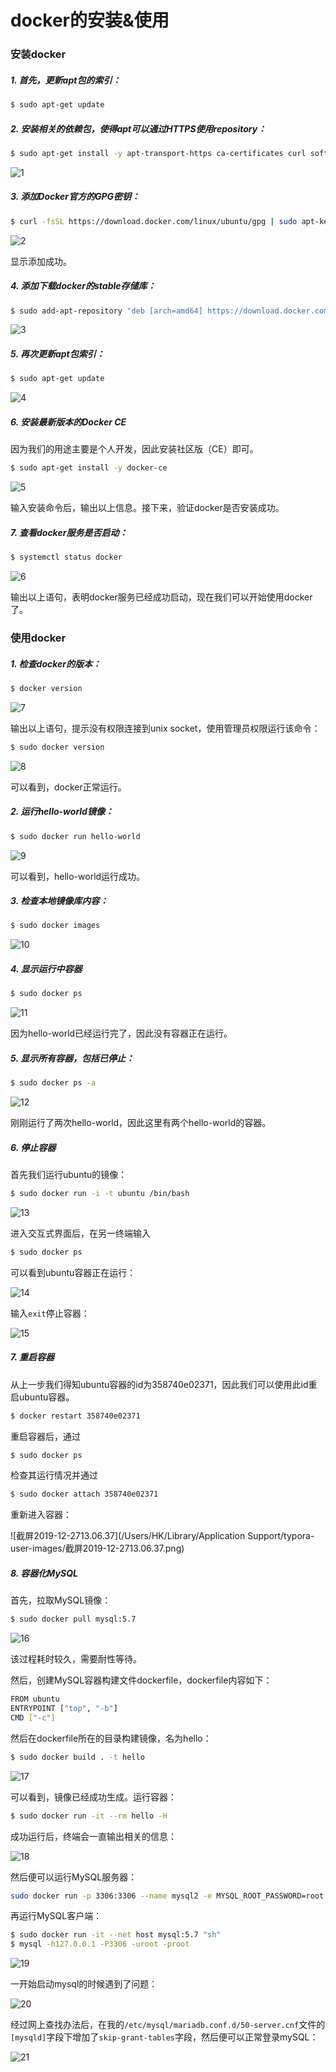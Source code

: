 # docker的安装&使用

### 安装docker

##### 1. 首先，更新apt包的索引：

```bash
$ sudo apt-get update
```

##### 2. 安装相关的依赖包，使得apt可以通过HTTPS使用repository：

```bash
$ sudo apt-get install -y apt-transport-https ca-certificates curl software-properties-common
```

![1](./reportsrc/1.png)

##### 3. 添加Docker官方的GPG密钥：

```bash
$ curl -fsSL https://download.docker.com/linux/ubuntu/gpg | sudo apt-key add -
```

![2](./reportsrc/2.png)

显示添加成功。

##### 4. 添加下载docker的stable存储库：

```bash
$ sudo add-apt-repository "deb [arch=amd64] https://download.docker.com/linux/ubuntu $(lsb_release -cs) stable"
```

![3](./reportsrc/3.png)

##### 5. 再次更新apt包索引：

```bash
$ sudo apt-get update
```

![4](./reportsrc/4.png)

##### 6. 安装最新版本的Docker CE

因为我们的用途主要是个人开发，因此安装社区版（CE）即可。

```bash
$ sudo apt-get install -y docker-ce
```

![5](./reportsrc/5.png)

输入安装命令后，输出以上信息。接下来，验证docker是否安装成功。

##### 7. 查看docker服务是否启动：

```bash
$ systemctl status docker
```

![6](./reportsrc/6.png)

输出以上语句，表明docker服务已经成功启动，现在我们可以开始使用docker了。



### 使用docker

##### 1. 检查docker的版本：

```bash
$ docker version
```

![7](./reportsrc/7.png)

输出以上语句，提示没有权限连接到unix socket，使用管理员权限运行该命令：

```bash
$ sudo docker version
```

![8](./reportsrc/8.png)

可以看到，docker正常运行。

##### 2. 运行hello-world镜像：

```bash
$ sudo docker run hello-world
```

![9](./reportsrc/9.png)

可以看到，hello-world运行成功。

##### 3. 检查本地镜像库内容：

```bash
$ sudo docker images
```

![10](./reportsrc/10.png)

##### 4. 显示运行中容器

```bash
$ sudo docker ps
```

![11](./reportsrc/11.png)

因为hello-world已经运行完了，因此没有容器正在运行。

##### 5. 显示所有容器，包括已停止：

```bash
$ sudo docker ps -a
```

![12](./reportsrc/12.png)

刚刚运行了两次hello-world，因此这里有两个hello-world的容器。

##### 6. 停止容器

首先我们运行ubuntu的镜像：

```bash
$ sudo docker run -i -t ubuntu /bin/bash
```

![13](./reportsrc/13.png)

进入交互式界面后，在另一终端输入

```bash
$ sudo docker ps
```

可以看到ubuntu容器正在运行：

![14](./reportsrc/14.png)

输入`exit`停止容器：

![15](./reportsrc/15.png)

##### 7. 重启容器

从上一步我们得知ubuntu容器的id为358740e02371，因此我们可以使用此id重启ubuntu容器。

```bash
$ docker restart 358740e02371
```

重启容器后，通过

```bash
$ sudo docker ps
```

检查其运行情况并通过

```bash
$ sudo docker attach 358740e02371
```

重新进入容器：

![截屏2019-12-2713.06.37](/Users/HK/Library/Application Support/typora-user-images/截屏2019-12-2713.06.37.png)



##### 8. 容器化MySQL

首先，拉取MySQL镜像：

```bash
$ sudo docker pull mysql:5.7
```

![16](./reportsrc/16.png)

该过程耗时较久，需要耐性等待。

然后，创建MySQL容器构建文件dockerfile，dockerfile内容如下：

```bash
FROM ubuntu
ENTRYPOINT ["top", "-b"]
CMD ["-c"]
```

然后在dockerfile所在的目录构建镜像，名为hello：

```bash
$ sudo docker build . -t hello
```

![17](./reportsrc/17.png)

可以看到，镜像已经成功生成。运行容器：

```bash
$ sudo docker run -it --rm hello -H  
```

成功运行后，终端会一直输出相关的信息：

![18](./reportsrc/18.png)

然后便可以运行MySQL服务器：

```bash
sudo docker run -p 3306:3306 --name mysql2 -e MYSQL_ROOT_PASSWORD=root -d mysql:5.7 
```

再运行MySQL客户端：

```bash
$ sudo docker run -it --net host mysql:5.7 "sh"
$ mysql -h127.0.0.1 -P3306 -uroot -proot
```

![19](./reportsrc/19.png)

一开始启动mysql的时候遇到了问题：

![20](./reportsrc/20.png)

经过网上查找办法后，在我的`/etc/mysql/mariadb.conf.d/50-server.cnf`文件的`[mysqld]`字段下增加了`skip-grant-tables`字段，然后便可以正常登录mySQL：

![21](./reportsrc/21.png)

